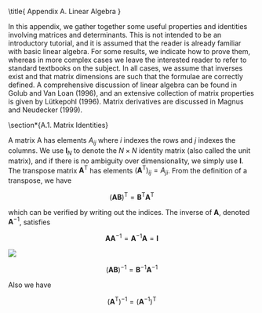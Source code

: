 \title{
Appendix A. Linear Algebra
}

In this appendix, we gather together some useful properties and identities involving matrices and determinants. This is not intended to be an introductory tutorial, and it is assumed that the reader is already familiar with basic linear algebra. For some results, we indicate how to prove them, whereas in more complex cases we leave the interested reader to refer to standard textbooks on the subject. In all cases, we assume that inverses exist and that matrix dimensions are such that the formulae are correctly defined. A comprehensive discussion of linear algebra can be found in Golub and Van Loan (1996), and an extensive collection of matrix properties is given by Lütkepohl (1996). Matrix derivatives are discussed in Magnus and Neudecker $(1999)$.

\section*{A.1. Matrix Identities}

A matrix A has elements $A_{i j}$ where $i$ indexes the rows and $j$ indexes the columns. We use $\mathbf{I}_{N}$ to denote the $N \times N$ identity matrix (also called the unit matrix), and if there is no ambiguity over dimensionality, we simply use $\mathbf{I}$. The transpose matrix $\mathbf{A}^{\mathrm{T}}$ has elements $\left(\mathbf{A}^{\mathrm{T}}\right)_{i j}=A_{j i}$. From the definition of a transpose, we have

$$
(\mathbf{A B})^{\mathrm{T}}=\mathbf{B}^{\mathrm{T}} \mathbf{A}^{\mathrm{T}}
$$

which can be verified by writing out the indices. The inverse of $\mathbf{A}$, denoted $\mathbf{A}^{-1}$, satisfies

$$
\mathbf{A} \mathbf{A}^{-1}=\mathbf{A}^{-1} \mathbf{A}=\mathbf{I}
$$

![](https://cdn.mathpix.com/cropped/2024_05_26_09aa8c68cb6b0531e86dg-1.jpg?height=44&width=544&top_left_y=1888&top_left_x=412)

$$
(\mathbf{A B})^{-1}=\mathbf{B}^{-1} \mathbf{A}^{-1}
$$

Also we have

$$
\left(\mathbf{A}^{\mathrm{T}}\right)^{-1}=\left(\mathbf{A}^{-1}\right)^{\mathrm{T}}
$$